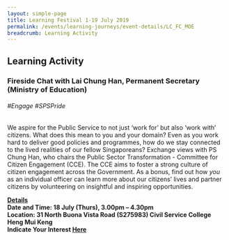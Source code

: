 ```yaml
---
layout: simple-page
title: Learning Festival 1-19 July 2019
permalink: /events/learning-journeys/event-details/LC_FC_MOE
breadcrumb: Learning Activity
---
```


## Learning Activity
### Fireside Chat with Lai Chung Han, Permanent Secretary (Ministry of Education)

###### _#Engage #SPSPride_

We aspire for the Public Service to not just ‘work for’ but also ‘work with’ citizens. What does this mean to you and your domain? Even as you work hard to deliver good policies and programmes, how do we stay connected to the lived realities of our fellow Singaporeans? Exchange views with PS Chung Han, who chairs the Public Sector Transformation - Committee for Citizen Engagement (CCE). The CCE aims to foster a strong culture of citizen engagement across the Government. As a bonus, find out how <i>you</i> as an individual officer can learn more about our citizens’ lives and partner citizens by volunteering on insightful and inspiring opportunities. 

<b><u>Details</u><br>
**Date and Time: 18 July (Thurs), 3.00pm – 4.30pm** <br>
**Location: 31 North Buona Vista Road (S275983) Civil Service College <br> Heng Mui Keng** <br>
**Indicate Your Interest [Here](https://www.eventbrite.sg/e/psw-2019-fireside-chat-series-chat-with-lai-chung-han-permanent-secretary-ministry-of-education-tickets-61278470555)** 

